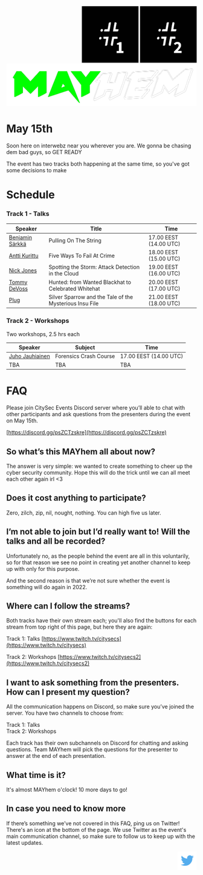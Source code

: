 <div style="display: flex; justify-content:flex-end; float:right">
<div style="text-align: center">
<a href="https://www.twitch.tv/citysecs" noopener noreferrer target="_blank">
<img src="pics/citysec_1.png" width=150 alt="Talks - stream" title="Talks - stream"/></a>
<a href="https://www.twitch.tv/citysecs2" noopener noreferrer target="_blank">
<img src="pics/citysec_2.png" width=150 alt="Workshops - stream" title="Workshops - stream"/></a></div>
</div>

![MAYhem](pics/Green-bg-removed.png)

# May 15th

Soon here on interwebz near you wherever you are. We gonna be chasing dem bad guys, so GET READY

The event has two tracks both happening at the same time, so you've got some decisions to make


# Schedule



### Track 1 - Talks

| Speaker | Title| Time
| --- | --- | --- |
| [Benjamin Särkkä](speakers#benjamin-särkkä) | Pulling On The String | 17.00 EEST (14.00 UTC) |
| [Antti Kurittu](speakers#antti-kurittu) | Five Ways To Fail At Crime | 18.00 EEST (15.00 UTC) |
| [Nick Jones](speakers#nick-jones) | Spotting the Storm: Attack Detection in the Cloud | 19.00 EEST (16.00 UTC) |
| [Tommy DeVoss](speakers#tommy-devoss) | Hunted: from Wanted Blackhat to Celebrated Whitehat | 20.00 EEST (17.00 UTC) |
| [Plug](speakers#plug) | Silver Sparrow and the Tale of the Mysterious Insu File | 21.00 EEST (18.00 UTC)  |



### Track 2 - Workshops

Two workshops, 2.5 hrs each

| Speaker | Subject | Time
| --- | --- | --- |
| [Juho Jauhiainen](speakers#juho-jauhiainen) | Forensics Crash Course | 17.00 EEST (14.00 UTC) |
| TBA | TBA | TBA |

# FAQ

Please join CitySec Events Discord server where you’ll able to chat with other participants and ask questions from the presenters during the event on May 15th.

[https://discord.gg/psZCTzskre](https://discord.gg/psZCTzskre)

## So what’s this MAYhem all about now?
The answer is very simple: we wanted to create something to cheer up the cyber security
community. Hope this will do the trick until we can all meet each other again irl &lt;3

## Does it cost anything to participate?
Zero, zilch, zip, nil, nought, nothing. You can high five us later.

## I’m not able to join but I’d really want to! Will the talks and all be recorded?

Unfortunately no, as the people behind the event are all in this voluntarily, so for that reason we see no point in creating yet another channel to keep up with only for this purpose.

And the second reason is that we’re not sure whether the event is something will do again
in 2022.

## Where can I follow the streams?

Both tracks have their own stream each; you'll also find the buttons for each stream from top right of this page, but here they are again:

Track 1: Talks [https://www.twitch.tv/citysecs](https://www.twitch.tv/citysecs)

Track 2: Workshops [https://www.twitch.tv/citysecs2](https://www.twitch.tv/citysecs2)

## I want to ask something from the presenters. How can I present my question?

All the communication happens on Discord, so make sure you’ve joined the server. You have two channels to choose from:

Track 1: Talks  
Track 2: Workshops

Each track has their own subchannels on Discord for chatting and asking questions. Team MAYhem will pick the questions for the presenter to answer at the end of each presentation.

## What time is it?

It's almost MAYhem o'clock! 10 more days to go!

## In case you need to know more

If there’s something we’ve not covered in this FAQ, ping us on Twitter! There's an icon at the bottom of the page.
We use Twitter as the event's main communication channel, so make sure to follow us to keep up with the latest updates.


<div style="width: 100%; text-align: right">
<a href="https://twitter.com/citysecs/"><img src="pics/twitter.png" height="50"/></a>
</div>
